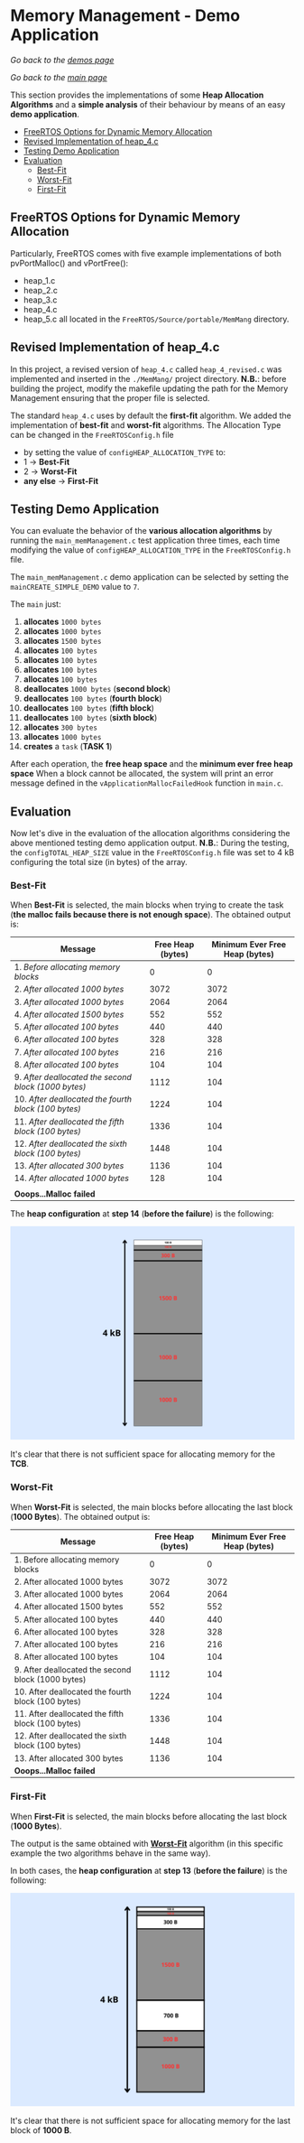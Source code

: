# Memory Management - Demo Application

_Go back to the [demos page](../demos.md)_

_Go back to the [main page](../../README.md)_

This section provides the implementations of some **Heap Allocation Algorithms**
and a __simple analysis__ of their behaviour by means of an easy **demo application**.

- [FreeRTOS Options for Dynamic Memory Allocation](#freertos-options-for-dynamic-memory-allocation)
- [Revised Implementation of heap_4.c](#revised-implementation-of-heap_4c)
- [Testing Demo Application ](#testing-demo-application)
- [Evaluation](#evaluation)
    - [Best-Fit](#best-fit)
    - [Worst-Fit](#worst-fit)
    - [First-Fit](#first-fit)

## FreeRTOS Options for Dynamic Memory Allocation

Particularly, FreeRTOS comes with five example implementations of both pvPortMalloc() and vPortFree():
- heap_1.c
- heap_2.c
- heap_3.c
- heap_4.c
- heap_5.c
all located in the  `FreeRTOS/Source/portable/MemMang` directory.

## Revised Implementation of heap_4.c

In this project, a revised version of `heap_4.c` called `heap_4_revised.c` was implemented and inserted in the `./MemMang/` project directory.
**N.B.**: before building the project, modify the makefile updating the path for the Memory Management ensuring that the proper file is selected. 

The standard `heap_4.c` uses by default the **first-fit** algorithm.
We added the implementation of **best-fit** and **worst-fit** algorithms.
The Allocation Type can be changed in the `FreeRTOSConfig.h` file
 * by setting the value of `configHEAP_ALLOCATION_TYPE` to:
 * 1 -> **Best-Fit**
 * 2 -> **Worst-Fit**
 * __any else__ -> **First-Fit**

## Testing Demo Application 
You can evaluate the behavior of the **various allocation algorithms** by running the `main_memManagement.c` test application three times, each time modifying the value of `configHEAP_ALLOCATION_TYPE` in the `FreeRTOSConfig.h` file.

The `main_memManagement.c` demo application can be selected by setting the `mainCREATE_SIMPLE_DEMO` value to `7`.

The `main` just:
1. **allocates** `1000 bytes`
2. **allocates** `1000 bytes`
3. **allocates** `1500 bytes`
4. **allocates** `100 bytes`
5. **allocates** `100 bytes`
6. **allocates** `100 bytes`
7. **allocates** `100 bytes`
8. **deallocates** `1000 bytes` (__second block__)
9. **deallocates** `100 bytes` (__fourth block__)
10. **deallocates** `100 bytes` (__fifth block__)
11. **deallocates** `100 bytes` (__sixth block__)
12. **allocates** `300 bytes`
13. **allocates** `1000 bytes`
14. **creates** a `task` (__TASK 1__)

After each operation, the **free heap space** and the **minimum ever free heap space**
When a block cannot be allocated, the system will print an error message
defined in the `vApplicationMallocFailedHook` function in `main.c`.

## Evaluation
Now let's dive in the evaluation of the allocation algorithms considering the above mentioned testing demo application output.
**N.B.**: During the testing, the `configTOTAL_HEAP_SIZE` value in the `FreeRTOSConfig.h` file was set to 4 kB configuring the
total size (in bytes) of the array.

### Best-Fit
When **Best-Fit** is selected, the main blocks when trying to create the task (__the malloc fails because there is not enough space__). The obtained output is:

| **Message**                                       | **Free Heap (bytes)** | **Minimum Ever Free Heap (bytes)** |
|--------------------------------------------------|-----------------------|------------------------------------|
| 1. *Before allocating memory blocks*                | 0                     | 0                                  |
| 2. *After allocated 1000 bytes*                     | 3072                  | 3072                               |
| 3. *After allocated 1000 bytes*                     | 2064                  | 2064                               |
| 4. *After allocated 1500 bytes*                     | 552                   | 552                                |
| 5. *After allocated 100 bytes*                      | 440                   | 440                                |
| 6. *After allocated 100 bytes*                      | 328                   | 328                                |
| 7. *After allocated 100 bytes*                      | 216                   | 216                                |
| 8. *After allocated 100 bytes*                      | 104                   | 104                                |
| 9. *After deallocated the second block (1000 bytes)* | 1112                  | 104                                |
| 10. *After deallocated the fourth block (100 bytes)*  | 1224                  | 104                                |
| 11. *After deallocated the fifth block (100 bytes)*   | 1336                  | 104                                |
| 12. *After deallocated the sixth block (100 bytes)*   | 1448                  | 104                                |
| 13. *After allocated 300 bytes*                      | 1136                  | 104                                |
| 14. *After allocated 1000 bytes*                     | 128                   | 104                                |
|                                                  |                       |                                    |
| **Ooops...Malloc failed**                        |                       |                                    |

The **heap configuration** at __step 14__ (**before the failure**) is the following:

![Heap Configuration - Best-Fit](../img/best.png)

It's clear that there is not sufficient space for allocating memory for the **TCB**.


### Worst-Fit
When **Worst-Fit** is selected, the main blocks before allocating the last block (__1000 Bytes__). The obtained output is:

| **Message**                                       | **Free Heap (bytes)** | **Minimum Ever Free Heap (bytes)** |
|---------------------------------------------------|-----------------------|------------------------------------|
| 1. Before allocating memory blocks                   | 0                     | 0                                  |
| 2. After allocated 1000 bytes                        | 3072                  | 3072                               |
| 3. After allocated 1000 bytes                        | 2064                  | 2064                               |
| 4. After allocated 1500 bytes                        | 552                   | 552                                |
| 5. After allocated 100 bytes                         | 440                   | 440                                |
| 6. After allocated 100 bytes                         | 328                   | 328                                |
| 7. After allocated 100 bytes                         | 216                   | 216                                |
| 8. After allocated 100 bytes                         | 104                   | 104                                |
| 9. After deallocated the second block (1000 bytes)   | 1112                  | 104                                |
| 10. After deallocated the fourth block (100 bytes)    | 1224                  | 104                                |
| 11. After deallocated the fifth block (100 bytes)     | 1336                  | 104                                |
| 12. After deallocated the sixth block (100 bytes)     | 1448                  | 104                                |
| 13. After allocated 300 bytes                         | 1136                  | 104                                |
| **Ooops...Malloc failed**                         |                       |                                    |



### First-Fit
When **First-Fit** is selected, the main blocks before allocating the last block (__1000 Bytes__). 

The output is the same obtained with [**Worst-Fit**](#worst-fit) algorithm 
(in this specific example the two algorithms behave in the same way).

In both cases, the **heap configuration** at __step 13__ (**before the failure**) is the following:

![Heap Configuration - Worst-Fit and First-Fit](../img/first-worst.png)

It's clear that there is not sufficient space for allocating memory for the last block of **1000 B**.